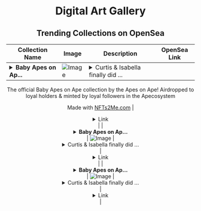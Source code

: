 <div align="center">

# Digital Art Gallery

## Trending Collections on OpenSea

| Collection Name                       | Image                                                                                     | Description                       | OpenSea Link                                                                                          |
|---------------------------------------|-------------------------------------------------------------------------------------------|-----------------------------------|--------------------------------------------------------------------------------------------------------|
| **<details><summary>Baby Apes on Ap...</summary>Baby Apes on Ape</details>** | ![Image](https://i.seadn.io/s/raw/files/3c4fb5322bef369047ab27a0eb10ebdd.jpg?w=500&auto=format?w=200&auto=format) | <details><summary>Curtis & Isabella finally did ...</summary>Curtis & Isabella finally did it! We can finally welcome the Baby Apes on Ape because of their holy marimony

The official Baby Apes on Ape collection by the Apes on Ape! Airdropped to loyal holders & minted by loyal followers in the Apecosystem

Made with [NFTs2Me.com](https://nfts2me.com/)</details> | <details><summary>Link</summary>[Baby Apes on Ape](https://opensea.io/collection/baby-apes-on-ape-2)</details> |
| **<details><summary>Baby Apes on Ap...</summary>Baby Apes on Ape</details>** | ![Image](https://i.seadn.io/s/raw/files/3c4fb5322bef369047ab27a0eb10ebdd.jpg?w=500&auto=format?w=200&auto=format) | <details><summary>Curtis & Isabella finally did ...</summary>Curtis & Isabella finally did it! We can finally welcome the Baby Apes on Ape because of their holy marimony

The official Baby Apes on Ape collection by the Apes on Ape! Airdropped to loyal holders & minted by loyal followers in the Apecosystem

Made with [NFTs2Me.com](https://nfts2me.com/)</details> | <details><summary>Link</summary>[Baby Apes on Ape](https://opensea.io/collection/baby-apes-on-ape-1)</details> |
| **<details><summary>Baby Apes on Ap...</summary>Baby Apes on Ape</details>** | ![Image](https://i.seadn.io/s/raw/files/3c4fb5322bef369047ab27a0eb10ebdd.jpg?w=500&auto=format?w=200&auto=format) | <details><summary>Curtis & Isabella finally did ...</summary>Curtis & Isabella finally did it! We can finally welcome the Baby Apes on Ape because of their holy marimony

The official Baby Apes on Ape collection by the Apes on Ape! Airdropped to loyal holders & minted by loyal followers in the Apecosystem

Made with [NFTs2Me.com](https://nfts2me.com/)</details> | <details><summary>Link</summary>[Baby Apes on Ape](https://opensea.io/collection/baby-apes-on-ape)</details> |

</div>